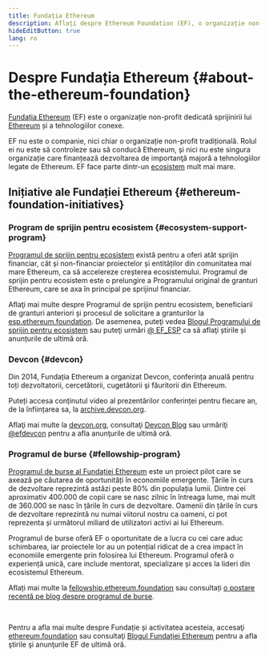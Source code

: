 ```yaml
---
title: Fundația Ethereum
description: Aflați despre Ethereum Foundation (EF), o organizație non-profit dedicată sprijinirii Ethereum și a tehnologiilor conexe.
hideEditButton: true
lang: ro
---
```


# Despre Fundația Ethereum {#about-the-ethereum-foundation}

<Logo/>

[Fundația Ethereum](http://ethereum.foundation/) (EF) este o organizație non-profit dedicată sprijinirii lui [Ethereum](/what-is-ethereum/) și a tehnologiilor conexe.

EF nu este o companie, nici chiar o organizație non-profit tradițională. Rolul ei nu este să controleze sau să conducă Ethereum, și nici nu este singura organizație care finanțează dezvoltarea de importanţă majoră a tehnologiilor legate de Ethereum. EF face parte dintr-un [ecosistem](/community/) mult mai mare.

## Inițiative ale Fundației Ethereum {#ethereum-foundation-initiatives}

### Program de sprijin pentru ecosistem {#ecosystem-support-program}

[Programul de sprijin pentru ecosistem](https://esp.ethereum.foundation/) există pentru a oferi atât sprijin financiar, cât și non-financiar proiectelor și entităților din comunitatea mai mare Ethereum, ca să accelereze creșterea ecosistemului. Programul de sprijin pentru ecosistem este o prelungire a Programului original de granturi Ethereum, care se axa în principal pe sprijinul financiar.

Aflaţi mai multe despre Programul de sprijin pentru ecosistem, beneficiarii de granturi anteriori și procesul de solicitare a granturilor la [esp.ethereum.foundation](https://esp.ethereum.foundation/). De asemenea, puteţi vedea [Blogul Programului de sprijin pentru ecosistem](https://blog.ethereum.org/category/ecosystem-support-program/) sau puteţi urmări [@ EF_ESP](https://twitter.com/EF_ESP) ca să aflaţi știrile și anunțurile de ultimă oră.

### Devcon {#devcon}

Din 2014, Fundația Ethereum a organizat Devcon, conferința anuală pentru toți dezvoltatorii, cercetătorii, cugetătorii şi făuritorii din Ethereum.

Puteți accesa conținutul video al prezentărilor conferinței pentru fiecare an, de la înființarea sa, la [archive.devcon.org](https://archive.devcon.org/).

Aflaţi mai multe la [devcon.org](https://devcon.org/), consultaţi [Devcon Blog](https://blog.ethereum.org/category/devcon/) sau urmăriţi [@efdevcon](https://twitter.com/EFDevcon) pentru a afla anunţurile de ultimă oră.

### Programul de burse {#fellowship-program}

[Programul de burse al Fundației Ethereum](https://fellowship.ethereum.foundation/) este un proiect pilot care se axează pe căutarea de oportunități în economiile emergente. Țările în curs de dezvoltare reprezintă astăzi peste 80% din populația lumii. Dintre cei aproximativ 400.000 de copii care se nasc zilnic în întreaga lume, mai mult de 360.000 se nasc în țările în curs de dezvoltare. Oamenii din țările în curs de dezvoltare reprezintă nu numai viitorul nostru ca oameni, ci pot reprezenta și următorul miliard de utilizatori activi ai lui Ethereum.

Programul de burse oferă EF o oportunitate de a lucra cu cei care aduc schimbarea, iar proiectele lor au un potențial ridicat de a crea impact în economiile emergente prin folosirea lui Ethereum. Programul oferă o experiență unică, care include mentorat, specializare și acces la lideri din ecosistemul Ethereum.

Aflați mai multe la [fellowship.ethereum.foundation](https://fellowship.ethereum.foundation/) sau consultați [o postare recentă pe blog despre programul de burse](https://blog.ethereum.org/2021/05/07/ethereum-for-the-next-billion/).

<br/>

Pentru a afla mai multe despre Fundație și activitatea acesteia, accesaţi [ethereum.foundation](http://ethereum.foundation/) sau consultaţi [Blogul Fundației Ethereum](https://blog.ethereum.org/) pentru a afla ştirile şi anunţurile EF de ultimă oră.
